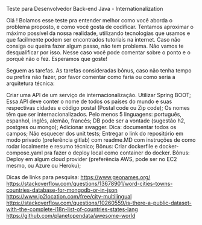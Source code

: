 Teste para Desenvolvedor Back-end Java - Internationalization

Olá ! Bolamos esse teste pra entender melhor como você aborda o problema proposto, e como você gosta de codificar. Tentamos aproximar o máximo possível da nossa realidade, utilizando tecnologias que usamos e que facilmente podem ser encontrados tutoriais na internet. Caso não consiga ou queira fazer algum passo, não tem problema. Não vamos te desqualificar por isso. Nesse caso você pode comentar sobre o ponto e o porquê não o fez. Esperamos que goste!

Seguem as tarefas. As tarefas consideradas bônus, caso não tenha tempo ou prefira não fazer, por favor comentar como faria ou como seria a arquitetura técnica:

Criar uma API de um serviço de internacionalização. Utilizar Spring BOOT;
Essa API deve conter o nome de todos os países do mundo e suas respectivas cidades e código postal (Postal code ou Zip code);
Os nomes têm que ser internacionalizados. Pelo menos 5 linguagens: português, espanhol, inglês, alemão, francês;
DB pode ser a vontade (sugestão h2, postgres ou mongo);
Adicionar swagger. Dica: documentar todos os campos;
Não esquecer dos unit tests;
Entregar o link do repositório em modo privado (preferência gitlab) com readme.MD com instruções de como rodar localmente e resumo técnico;
Bônus: Criar dockerfile e docker-compose.yaml pra fazer o deploy local como container do docker. Bônus: Deploy em algum cloud provider (preferência AWS, pode ser no EC2 mesmo, ou Azure ou Heroku);

Dicas de links para pesquisa: https://www.geonames.org/
https://stackoverflow.com/questions/13678901/word-cities-towns-countries-database-for-mongodb-or-in-json https://www.ip2location.com/free/city-multilingual https://stackoverflow.com/questions/10260559/is-there-a-public-dataset-with-the-complete-i18n-list-of-countries-states-lang https://github.com/planetopendata/awesome-world
